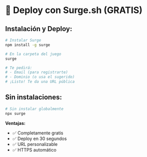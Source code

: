 # 🚀 Deploy con Surge.sh (GRATIS)

## Instalación y Deploy:

```bash
# Instalar Surge
npm install -g surge

# En la carpeta del juego
surge

# Te pedirá:
# - Email (para registrarte)
# - Dominio (o usa el sugerido)
# ¡Listo! Te da una URL pública
```

## Sin instalaciones:
```bash
# Sin instalar globalmente
npx surge
```

**Ventajas:**
- ✅ Completamente gratis
- ✅ Deploy en 30 segundos
- ✅ URL personalizable
- ✅ HTTPS automático